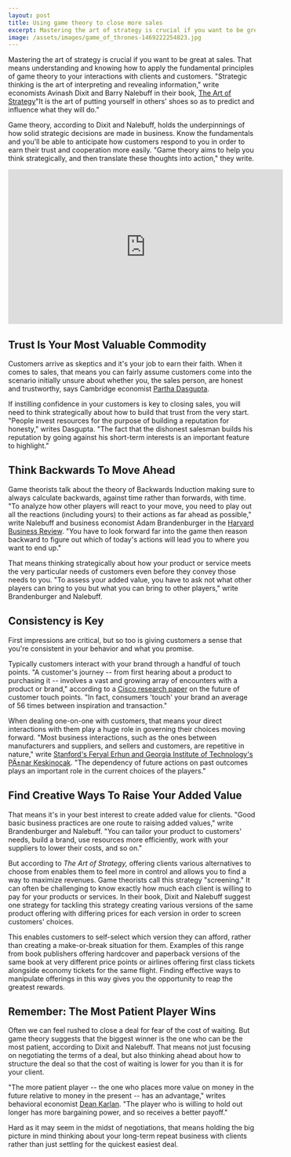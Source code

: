 ```yaml
---
layout: post
title: Using game theory to close more sales
excerpt: Mastering the art of strategy is crucial if you want to be great at sales. That means understanding and knowing how to apply the fundamental principles of game theory to your interactions with clients and customers.
image: /assets/images/game_of_thrones-1469222254823.jpg
---
```


Mastering the art of strategy is crucial if you want to be great at sales. That means understanding and knowing how to apply the fundamental principles of game theory to your interactions with clients and customers. "Strategic thinking is the art of interpreting and revealing information," write economists Avinash Dixit and Barry Nalebuff in their book, [The Art of Strategy](http://www.amazon.com/dp/0393337170/ref=rdr_ext_tmb)"It is the art of putting yourself in others' shoes so as to predict and influence what they will do."

Game theory, according to Dixit and Nalebuff, holds the underpinnings of how solid strategic decisions are made in business. Know the fundamentals and you'll be able to anticipate how customers respond to you in order to earn their trust and cooperation more easily. "Game theory aims to help you think strategically, and then translate these thoughts into action," they write.

<iframe width="560" height="315" src="https://www.youtube.com/embed/2d_dtTZQyUM" frameborder="0" allowfullscreen></iframe>

## Trust Is Your Most Valuable Commodity
Customers arrive as skeptics and it's your job to earn their faith. When it comes to sales, that means you can fairly assume customers come into the scenario initially unsure about whether you, the sales person, are honest and trustworthy, says Cambridge economist [Partha Dasgupta](http://citeseerx.ist.psu.edu/viewdoc/download?doi=10.1.1.25.5180&amp;rep=rep1&amp;type=pdf).

If instilling confidence in your customers is key to closing sales, you will need to think strategically about how to build that trust from the very start. "People invest resources for the purpose of building a reputation for honesty," writes Dasgupta. "The fact that the dishonest salesman builds his reputation by going against his short-term interests is an important feature to highlight."

## Think Backwards To Move Ahead
Game theorists talk about the theory of Backwards Induction making sure to always calculate backwards, against time rather than forwards, with time. "To analyze how other players will react to your move, you need to play out all the reactions (including yours) to their actions as far ahead as possible," write Nalebuff and business economist Adam Brandenburger in the [Harvard Business Review](https://hbr.org/1995/07/the-right-game-use-game-theory-to-shape-strategy). "You have to look forward far into the game then reason backward to figure out which of today's actions will lead you to where you want to end up."

That means thinking strategically about how your product or service meets the very particular needs of customers even before they convey those needs to you. "To assess your added value, you have to ask not what other players can bring to you but what you can bring to other players," write Brandenburger and Nalebuff.

## Consistency is Key
First impressions are critical, but so too is giving customers a sense that you're consistent in your behavior and what you promise.

Typically customers interact with your brand through a handful of touch points. "A customer's journey -- from first hearing about a product to purchasing it -- involves a vast and growing array of encounters with a product or brand," according to a [Cisco research paper](https://www.cisco.com/web/about/ac79/docs/pov/FutureofRetailTouchpoints_FINAL.pdf) on the future of customer touch points. "In fact, consumers 'touch' your brand an average of 56 times between inspiration and transaction."

When dealing one-on-one with customers, that means your direct interactions with them play a huge role in governing their choices moving forward. "Most business interactions, such as the ones between manufacturers and suppliers, and sellers and customers, are repetitive in nature," write [Stanford's Feryal Erhun and Georgia Institute of Technology's PÄ±nar Keskinocak](http://web.stanford.edu/~ferhun/paper/GT_Overview.pdf). "The dependency of future actions on past outcomes plays an important role in the current choices of the players."

## Find Creative Ways To Raise Your Added Value
That means it's in your best interest to create added value for clients. "Good basic business practices are one route to raising added values," write Brandenburger and Nalebuff. "You can tailor your product to customers' needs, build a brand, use resources more efficiently, work with your suppliers to lower their costs, and so on."

But according to *The Art of Strategy,* offering clients various alternatives to choose from enables them to feel more in control and allows you to find a way to maximize revenues. Game theorists call this strategy "screening." It can often be challenging to know exactly how much each client is willing to pay for your products or services. In their book, Dixit and Nalebuff suggest one strategy for tackling this strategy  creating various versions of the same product offering with differing prices for each version in order to screen customers' choices.

This enables customers to self-select which version they can afford, rather than creating a make-or-break situation for them. Examples of this range from book publishers offering hardcover and paperback versions of the same book at very different price points or airlines offering first class tickets alongside economy tickets for the same flight. Finding effective ways to manipulate offerings in this way gives you the opportunity to reap the greatest rewards.

## Remember: The Most Patient Player Wins
Often we can feel rushed to close a deal for fear of the cost of waiting. But game theory suggests that the biggest winner is the one who can be the most patient, according to Dixit and Nalebuff. That means not just focusing on negotiating the terms of a deal, but also thinking ahead about how to structure the deal so that the cost of waiting is lower for you than it is for your client.

"The more patient player -- the one who places more value on money in the future relative to money in the present -- has an advantage," writes behavioral economist [Dean Karlan](http://www.mhhe.com/karlan/pdf_chapters/kar11498_ch09_263-288.pdf). "The player who is willing to hold out longer has more bargaining power, and so receives a better payoff."

Hard as it may seem in the midst of negotiations, that means holding the big picture in mind  thinking about your long-term repeat business with clients rather than just settling for the quickest easiest deal.
